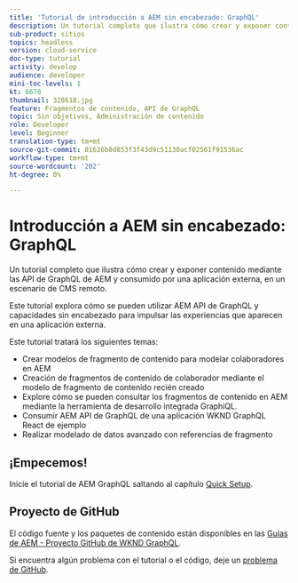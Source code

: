 ```yaml
---
title: 'Tutorial de introducción a AEM sin encabezado: GraphQL'
description: Un tutorial completo que ilustra cómo crear y exponer contenido mediante las API de AEM GraphQL.
sub-product: sitios
topics: headless
version: cloud-service
doc-type: tutorial
activity: develop
audience: developer
mini-toc-levels: 1
kt: 6678
thumbnail: 328618.jpg
feature: Fragmentos de contenido, API de GraphQL
topic: Sin objetivos, Administración de contenido
role: Developer
level: Beginner
translation-type: tm+mt
source-git-commit: 81626b8d853f3f43d9c51130acf02561f91536ac
workflow-type: tm+mt
source-wordcount: '202'
ht-degree: 0%

---
```



# Introducción a AEM sin encabezado: GraphQL

Un tutorial completo que ilustra cómo crear y exponer contenido mediante las API de GraphQL de AEM y consumido por una aplicación externa, en un escenario de CMS remoto.

Este tutorial explora cómo se pueden utilizar AEM API de GraphQL y capacidades sin encabezado para impulsar las experiencias que aparecen en una aplicación externa.

Este tutorial tratará los siguientes temas:

* Crear modelos de fragmento de contenido para modelar colaboradores en AEM
* Creación de fragmentos de contenido de colaborador mediante el modelo de fragmento de contenido recién creado
* Explore cómo se pueden consultar los fragmentos de contenido en AEM mediante la herramienta de desarrollo integrada GraphiQL.
* Consumir AEM API de GraphQL de una aplicación WKND GraphQL React de ejemplo
* Realizar modelado de datos avanzado con referencias de fragmento

## ¡Empecemos!

Inicie el tutorial de AEM GraphQL saltando al capítulo [Quick Setup](./setup.md).

## Proyecto de GitHub

El código fuente y los paquetes de contenido están disponibles en las [Guías de AEM - Proyecto GitHub de WKND GraphQL](https://github.com/adobe/aem-guides-wknd-graphql).

Si encuentra algún problema con el tutorial o el código, deje un [problema de GitHub](https://github.com/adobe/aem-guides-wknd-graphql/issues).
